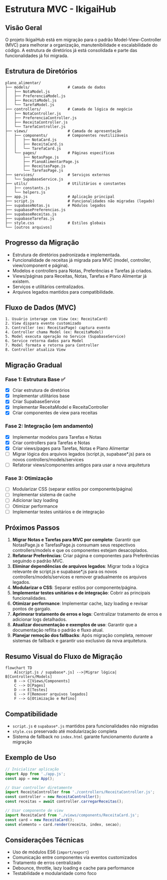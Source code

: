 # Estrutura MVC - IkigaiHub

## Visão Geral

O projeto IkigaiHub está em migração para o padrão Model-View-Controller (MVC) para melhorar a organização, manutenibilidade e escalabilidade do código. A estrutura de diretórios já está consolidada e parte das funcionalidades já foi migrada.

## Estrutura de Diretórios

```
plano_alimentar/
├── models/                 # Camada de dados
│   ├── NotaModel.js
│   ├── PreferenciaModel.js
│   ├── ReceitaModel.js
│   └── TarefaModel.js
├── controllers/            # Camada de lógica de negócio
│   ├── NotaController.js
│   ├── PreferenciaController.js
│   ├── ReceitaController.js
│   └── TarefaController.js
├── views/                  # Camada de apresentação
│   ├── components/         # Componentes reutilizáveis
│   │   ├── NotaCard.js
│   │   ├── ReceitaCard.js
│   │   └── TarefaCard.js
│   └── pages/              # Páginas específicas
│       ├── NotasPage.js
│       ├── PlanoAlimentarPage.js
│       ├── ReceitasPage.js
│       └── TarefasPage.js
├── services/               # Serviços externos
│   └── SupabaseService.js
├── utils/                  # Utilitários e constantes
│   ├── constants.js
│   └── helpers.js
├── app.js                  # Aplicação principal
├── script.js               # Funcionalidades não migradas (legado)
├── supabaseNotas.js        # Módulos legados
├── supabasePreferencias.js
├── supabaseReceitas.js
├── supabaseTarefas.js
├── style.css               # Estilos globais
└── [outros arquivos]
```

## Progresso da Migração

- Estrutura de diretórios padronizada e implementada.
- Funcionalidade de receitas já migrada para MVC (model, controller, view/component e página).
- Modelos e controllers para Notas, Preferências e Tarefas já criados.
- Views/páginas para Receitas, Notas, Tarefas e Plano Alimentar já existem.
- Serviços e utilitários centralizados.
- Arquivos legados mantidos para compatibilidade.

## Fluxo de Dados (MVC)

```
1. Usuário interage com View (ex: ReceitaCard)
2. View dispara evento customizado
3. Controller (ex: ReceitasPage) captura evento
4. Controller chama Model (ex: ReceitaModel)
5. Model executa operação no Service (SupabaseService)
6. Service retorna dados para Model
7. Model formata e retorna para Controller
8. Controller atualiza View
```

## Migração Gradual

### Fase 1: Estrutura Base ✅
- [x] Criar estrutura de diretórios
- [x] Implementar utilitários base
- [x] Criar SupabaseService
- [x] Implementar ReceitaModel e ReceitaController
- [x] Criar componentes de view para receitas

### Fase 2: Integração (em andamento)
- [x] Implementar modelos para Tarefas e Notas
- [x] Criar controllers para Tarefas e Notas
- [x] Criar views/pages para Tarefas, Notas e Plano Alimentar
- [ ] Migrar lógica dos arquivos legados (script.js, supabase*.js) para os novos controllers/models/services
- [ ] Refatorar views/componentes antigos para usar a nova arquitetura

### Fase 3: Otimização
- [ ] Modularizar CSS (separar estilos por componente/página)
- [ ] Implementar sistema de cache
- [ ] Adicionar lazy loading
- [ ] Otimizar performance
- [ ] Implementar testes unitários e de integração

## Próximos Passos

1. **Migrar Notas e Tarefas para MVC por completo**: Garantir que NotasPage.js e TarefasPage.js consumam seus respectivos controllers/models e que os componentes estejam desacoplados.
2. **Refatorar Preferências**: Criar página e componentes para Preferências seguindo o padrão MVC.
3. **Eliminar dependências de arquivos legados**: Migrar toda a lógica relevante de script.js e supabase*.js para os novos controllers/models/services e remover gradualmente os arquivos legados.
4. **Modularizar o CSS**: Separar estilos por componente/página.
5. **Implementar testes unitários e de integração**: Cobrir as principais funcionalidades.
6. **Otimizar performance**: Implementar cache, lazy loading e revisar pontos de gargalo.
7. **Aprimorar tratamento de erros e logs**: Centralizar tratamento de erros e adicionar logs detalhados.
8. **Atualizar documentação e exemplos de uso**: Garantir que a documentação reflita o padrão e fluxo atual.
9. **Planejar remoção dos fallbacks**: Após migração completa, remover sistemas de fallback e garantir uso exclusivo da nova arquitetura.

## Resumo Visual do Fluxo de Migração

```mermaid
flowchart TD
    A[script.js / supabase*.js] -->|Migrar lógica| B[Controllers/Models]
    B --> C[Views/Components]
    C --> D[Pages]
    D --> E[Testes]
    E --> F[Remover arquivos legados]
    F --> G[Otimização e Refino]
```

## Compatibilidade

- `script.js` e `supabase*.js` mantidos para funcionalidades não migradas
- `style.css` preservado até modularização completa
- Sistema de fallback no `index.html` garante funcionamento durante a migração

## Exemplo de Uso

```javascript
// Inicializar aplicação
import App from './app.js';
const app = new App();

// Usar controller diretamente
import ReceitaController from './controllers/ReceitaController.js';
const controller = new ReceitaController();
const receitas = await controller.carregarReceitas();

// Usar componente de view
import ReceitaCard from './views/components/ReceitaCard.js';
const card = new ReceitaCard();
const elemento = card.render(receita, index, secao);
```

## Considerações Técnicas

- Uso de módulos ES6 (`import/export`)
- Comunicação entre componentes via eventos customizados
- Tratamento de erros centralizado
- Debounce, throttle, lazy loading e cache para performance
- Testabilidade e modularidade como foco 